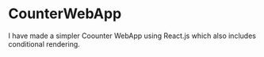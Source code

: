 # CounterWebApp
I have made a simpler Coounter WebApp using React.js which also includes conditional rendering.

